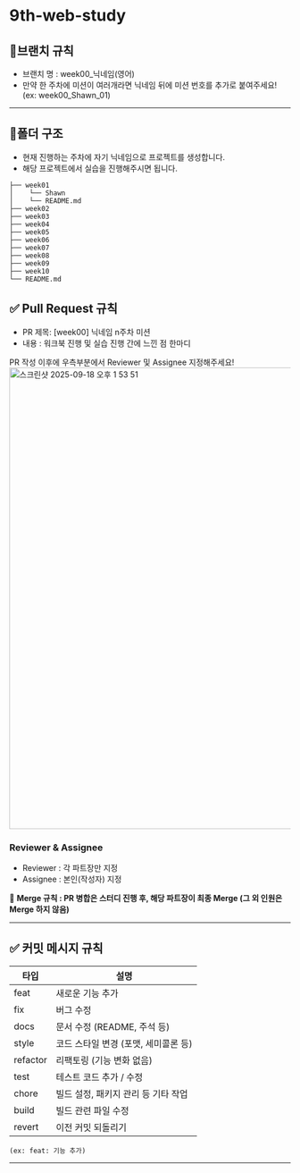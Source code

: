 # 9th-web-study

## 🌲브랜치 규칙
- 브랜치 명 : week00_닉네임(영어)
- 만약 한 주차에 미션이 여러개라면 닉네임 뒤에 미션 번호를 추가로 붙여주세요! (ex: week00_Shawn_01)
---
## 📂폴더 구조
- 현재 진행하는 주차에 자기 닉네임으로 프로젝트를 생성합니다.
- 해당 프로젝트에서 실습을 진행해주시면 됩니다.
```
├── week01
│    └── Shawn
│    └── README.md
├── week02
├── week03
├── week04
├── week05
├── week06
├── week07
├── week08
├── week09
├── week10
└── README.md
```

## ✅ Pull Request 규칙
- PR 제목: [week00] 닉네임 n주차 미션
- 내용 : 워크북 진행 및 실습 진행 간에 느낀 점 한마디

PR 작성 이후에 우측부분에서 Reviewer 및 Assignee 지정해주세요!
<img width="1470" height="826" alt="스크린샷 2025-09-18 오후 1 53 51" src="https://github.com/user-attachments/assets/1f207a3c-00f7-4762-8ec0-077ce8df4e23" />

### Reviewer & Assignee
- Reviewer : 각 파트장만 지정
- Assignee : 본인(작성자) 지정

📍 **Merge 규칙 :
PR 병합은 스터디 진행 후, 해당 파트장이 최종 Merge (그 외 인원은 Merge 하지 않음)**
  
---

## ✅ 커밋 메시지 규칙
| 타입      | 설명 |
|-----------|------|
| feat      | 새로운 기능 추가 |
| fix       | 버그 수정 |
| docs      | 문서 수정 (README, 주석 등) |
| style     | 코드 스타일 변경 (포맷, 세미콜론 등) |
| refactor  | 리팩토링 (기능 변화 없음) |
| test      | 테스트 코드 추가 / 수정 |
| chore     | 빌드 설정, 패키지 관리 등 기타 작업 |
| build     | 빌드 관련 파일 수정 |
| revert    | 이전 커밋 되돌리기 |

`(ex: feat: 기능 추가)`

---

